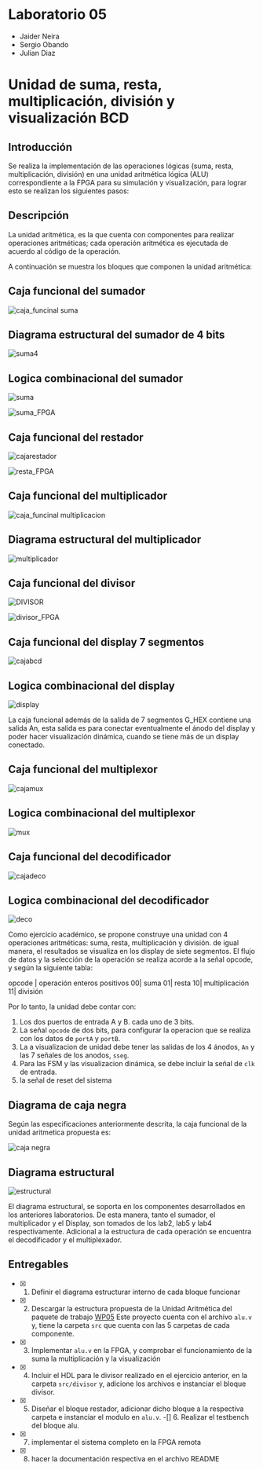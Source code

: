 # Laboratorio 05

* Jaider Neira
* Sergio Obando
* Julian Diaz

# Unidad de suma, resta, multiplicación, división y visualización BCD

## Introducción

Se realiza la implementación de las operaciones lógicas (suma, resta, multiplicación, división) en una unidad aritmética lógica (ALU) correspondiente a la FPGA para su simulación y visualización, para lograr esto se realizan los siguientes pasos:

## Descripción 
La unidad aritmética, es la que cuenta con componentes para realizar operaciones aritméticas; cada operación aritmética es ejecutada de acuerdo al código de la operación.
 
A continuación se muestra los bloques que componen la unidad aritmética:
 
## **Caja funcional del sumador**
![caja_funcinal suma](https://github.com/ELINGAP-7545/lab05-grupo1/blob/master/fig/caja_funcinal%20suma.JPG)
## **Diagrama estructural del sumador de 4 bits**
![suma4](https://github.com/ELINGAP-7545/lab05-grupo1/blob/master/fig/suma4.jpeg)
## **Logica combinacional del sumador**
![suma](https://github.com/ELINGAP-7545/lab05-grupo1/blob/master/fig/suma.JPG)

 ![suma_FPGA](https://github.com/ELINGAP-7545/lab05-grupo1/blob/master/fig/suma_FPGA.JPG)
 
## **Caja funcional del restador**
![cajarestador](https://github.com/ELINGAP-7545/lab05-grupo1/blob/master/fig/cajarestador.png)

![resta_FPGA](https://github.com/ELINGAP-7545/lab05-grupo1/blob/master/fig/resta_FPGA.JPG)

## **Caja funcional del multiplicador**
![caja_funcinal multiplicacion](https://github.com/ELINGAP-7545/lab05-grupo1/blob/master/fig/caja_funcinal%20multiplicacion.JPG)
## **Diagrama estructural del multiplicador**
![multiplicador](https://github.com/ELINGAP-7545/lab05-grupo1/blob/master/fig/multiplicador.jpeg)

## **Caja funcional del divisor**
![DIVISOR](https://github.com/ELINGAP-7545/lab05-grupo1/blob/master/fig/DIVISOR.jpg)

![divisor_FPGA](https://github.com/ELINGAP-7545/lab05-grupo1/blob/master/fig/divisor_FPGA.JPG)

## **Caja funcional del display 7 segmentos**
![cajabcd](https://github.com/ELINGAP-7545/lab05-grupo1/blob/master/fig/cajabcd.JPG)
## **Logica combinacional del display**
![display](https://github.com/ELINGAP-7545/lab05-grupo1/blob/master/fig/display.JPG)

La caja funcional además de la salida de 7 segmentos G_HEX contiene una salida An, esta salida es para conectar eventualmente el ánodo del display y poder hacer visualización dinámica, cuando se tiene más de un display conectado.

## **Caja funcional del multiplexor**
![cajamux](https://github.com/ELINGAP-7545/lab05-grupo1/blob/master/fig/cajamux.png)
## **Logica combinacional del multiplexor**
![mux](https://github.com/ELINGAP-7545/lab05-grupo1/blob/master/fig/mux.JPG)

## **Caja funcional del decodificador**
![cajadeco](https://github.com/ELINGAP-7545/lab05-grupo1/blob/master/fig/cajadeco.png)
## **Logica combinacional del decodificador**
![deco](https://github.com/ELINGAP-7545/lab05-grupo1/blob/master/fig/deco.JPG)


Como ejercicio académico, se propone construye una unidad con 4 operaciones aritméticas: suma, resta, multiplicación y división.  de igual manera, el resultados se visualiza en los display de siete segmentos. El flujo de datos y la selección de la operación se realiza acorde a la señal opcode, y según la siguiente tabla:


opcode | operación  enteros positivos
00| suma
01| resta 
10|  multiplicación
11| división 

Por lo tanto, la unidad debe contar con:

1. Los dos puertos de entrada A y B. cada uno de  3 bits.
2. La señal `opcode` de dos bits, para configurar la operacion que se realiza con los datos de `portA` y `portB`.
3. La a visualizacion de unidad debe tener las salidas de los 4 ánodos, `An`  y las 7 señales de los anodos, `sseg`.
4. Para las FSM  y las visualizacion dinámica, se debe incluir la señal de `clk` de entrada.
5. la señal de reset del sistema

## Diagrama de caja negra

Según las especificaciones anteriormente descrita, la caja funcional de la unidad aritmetica propuesta es:

![caja negra](https://github.com/Fabeltranm/SPARTAN6-ATMEGA-MAX5864/blob/master/lab/lab06_Unidad_aritmetica/doc/cajanegra.png)


## Diagrama estructural

![estructural](https://github.com/Fabeltranm/SPARTAN6-ATMEGA-MAX5864/blob/master/lab/lab06_Unidad_aritmetica/doc/diagraEstructural.png)


El diagrama estructural, se soporta en los componentes desarrollados en los anteriores laboratorios. De esta manera,  tanto el sumador, el multiplicador  y el Display, son tomados de los lab2, lab5 y lab4  respectivamente. Adicional a la estructura de cada operación se encuentra el decodificador  y el multiplexador.

## Entregables

-[x] 1. Definir el diagrama estructurar interno de cada bloque funcionar 
-[x] 2. Descargar la estructura propuesta de la  Unidad Aritmética del paquete de trabajo [WP05](https://classroom.github.com/g/dHrBou9a) Este proyecto cuenta con el archivo `alu.v` y, tiene la carpeta `src` que cuenta con las 5 carpetas de cada componente.
-[x] 3. Implementar `alu.v` en la FPGA, y  comprobar el funcionamiento  de la suma la multiplicación y la visualización
-[x] 4. Incluir el  HDL para le divisor  realizado en el ejercicio anterior, en la carpeta `src/divisor`  y, adicione los archivos e instanciar el bloque divisor.
-[x] 5. Diseñar el bloque restador, adicionar dicho bloque a la respectiva carpeta e instanciar el modulo en `alu.v`.
-[] 6. Realizar el testbench del bloque alu.
-[x] 7. implementar el sistema completo en la FPGA remota
-[x] 8. hacer la documentación respectiva en el archivo README
  

